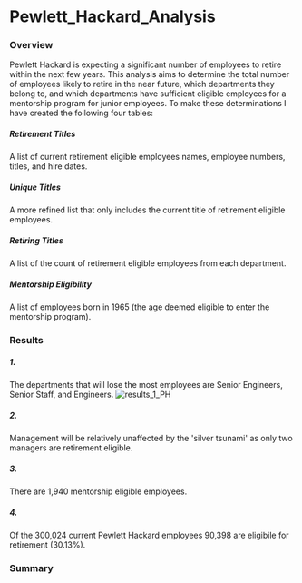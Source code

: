 # Pewlett_Hackard_Analysis

### Overview

Pewlett Hackard is expecting a significant number of employees to retire within the next few years. This analysis aims to determine the total number of employees likely to retire in the near future, which departments they belong to, and which departments have sufficient eligible employees for a mentorship program for junior employees. To make these determinations I have created the following four tables:

##### Retirement Titles
A list of current retirement eligible employees names, employee numbers, titles, and hire dates.

##### Unique Titles
A more refined list that only includes the current title of retirement eligible employees.

##### Retiring Titles
A list of the count of retirement eligible employees from each department.

##### Mentorship Eligibility
A list of employees born in 1965 (the age deemed eligible to enter the mentorship program).

### Results

##### 1.
The departments that will lose the most employees are Senior Engineers, Senior Staff, and Engineers.
![results_1_PH](https://user-images.githubusercontent.com/86164867/131202901-ffef538f-0e7a-4b9b-893d-0c5ccfa94d61.PNG)

##### 2.
Management will be relatively unaffected by the 'silver tsunami' as only two managers are retirement eligible.

##### 3. 
There are 1,940 mentorship eligible employees.

##### 4. 
Of the 300,024 current Pewlett Hackard employees 90,398 are eligibile for retirement (30.13%).

### Summary


 
